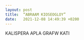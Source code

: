 ```yaml
---
layout: post
title:  “ABRAAM KIOSEOGLOY” 
date:   2021-12-08 14:49:39 +0200
---
```

KALISPERA APLA GRAFW KATI 
